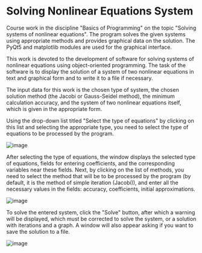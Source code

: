 # Solving Nonlinear Equations System
Course work in the discipline "Basics of Programming" on the topic "Solving systems of nonlinear equations". The program solves the given systems using appropriate methods and provides graphical data on the solution. The PyQt5 and matplotlib modules are used for the graphical interface.

This work is devoted to the development of software for solving systems of nonlinear equations using object-oriented programming. The task of the software is to display the solution of a system of two nonlinear equations in text and graphical form and to write it to a file if necessary.

The input data for this work is the chosen type of system, the chosen solution method (the Jacobi or Gauss-Seidel method), the minimum calculation accuracy, and the system of two nonlinear equations itself, which is given in the appropriate form.

Using the drop-down list titled "Select the type of equations" by clicking on this list and selecting the appropriate type, you need to select the type of equations to be processed by the program.

![image](https://user-images.githubusercontent.com/89355159/230402760-e0433c25-c177-4934-a752-a0e3fa1962a1.png)

After selecting the type of equations, the window displays the selected type of equations, fields for entering coefficients, and the corresponding variables near these fields. Next, by clicking on the list of methods, you need to select the method that will be 
to be processed by the program (by default, it is the method of simple iteration (Jacobi)), and enter all the necessary values in the fields: accuracy, coefficients, initial 
approximations.

![image](https://user-images.githubusercontent.com/89355159/230403049-80256000-de3d-4a28-ae3e-69c9af208304.png)

To solve the entered system, click the "Solve" button, after which a warning will be displayed, which must be corrected to solve the system, or a solution with iterations and a graph. A window will also appear asking if you want to save the solution to a file.

![image](https://user-images.githubusercontent.com/89355159/230403249-f0758eb7-57f5-497b-8af7-79f33f5e06d8.png)

